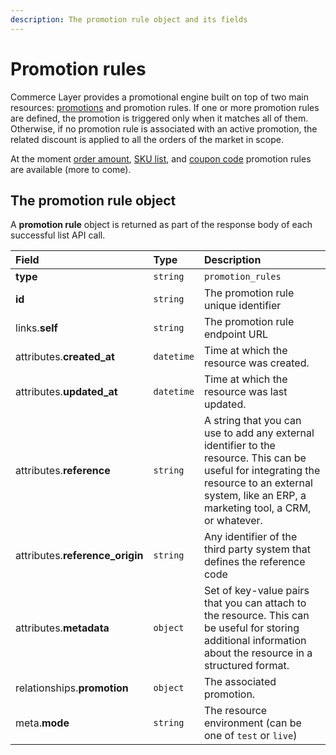 ```yaml
---
description: The promotion rule object and its fields
---
```


# Promotion rules

Commerce Layer provides a promotional engine built on top of two main resources: [promotions](https://docs.commercelayer.io/api/resources/promotions) and promotion rules. If one or more promotion rules are defined, the promotion is triggered only when it matches all of them. Otherwise, if no promotion rule is associated with an active promotion, the related discount is applied to all the orders of the market in scope.

At the moment [order amount](https://docs.commercelayer.io/api/resources/order_amount_promotion_rules), [SKU list](https://docs.commercelayer.io/api/resources/sku_list_promotion_rules), and [coupon code](https://docs.commercelayer.io/api/resources/coupon_codes_promotion_rules) promotion rules are available \(more to come\).

## The promotion rule object

A **promotion rule** object is returned as part of the response body of each successful list API call.

| Field | Type | Description |
| :--- | :--- | :--- |
| **type** | `string` | `promotion_rules` |
| **id** | `string` | The promotion rule unique identifier |
| links.**self** | `string` | The promotion rule endpoint URL |
| attributes.**created\_at** | `datetime` | Time at which the resource was created. |
| attributes.**updated\_at** | `datetime` | Time at which the resource was last updated. |
| attributes.**reference** | `string` | A string that you can use to add any external identifier to the resource. This can be useful for integrating the resource to an external system, like an ERP, a marketing tool, a CRM, or whatever. |
| attributes.**reference\_origin** | `string` | Any identifier of the third party system that defines the reference code |
| attributes.**metadata** | `object` | Set of key-value pairs that you can attach to the resource. This can be useful for storing additional information about the resource in a structured format. |
| relationships.**promotion** | `object` | The associated promotion. |
| meta.**mode** | `string` | The resource environment \(can be one of `test` or `live`\) |

